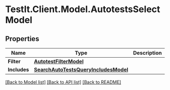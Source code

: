 # TestIt.Client.Model.AutotestsSelectModel

## Properties

Name | Type | Description | Notes
------------ | ------------- | ------------- | -------------
**Filter** | [**AutotestFilterModel**](AutotestFilterModel.md) |  | [optional] 
**Includes** | [**SearchAutoTestsQueryIncludesModel**](SearchAutoTestsQueryIncludesModel.md) |  | [optional] 

[[Back to Model list]](../README.md#documentation-for-models) [[Back to API list]](../README.md#documentation-for-api-endpoints) [[Back to README]](../README.md)

